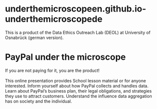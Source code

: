 # underthemicroscopeen.github.io-underthemicroscopede
This is a product of the Data Ethics Outreach Lab (DEOL) at University of Osnabrück (german version).

<h1> PayPal under the microscope </h2>
If you are not paying for it, you are the product! <br >
<br >
This online presentation provides School lesson material or for anyone interested. Inform yourself about how PayPal collects and handles data. Learn about PayPal’s business plan, their legal obligations, and strategies they use to attract customers. Understand the influence data aggregation has on society and the individual.

